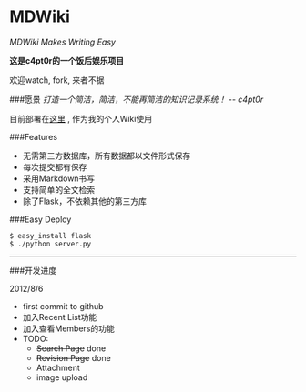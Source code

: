 MDWiki
======

*MDWiki Makes Writing Easy*

**这是c4pt0r的一个饭后娱乐项目**  

欢迎watch, fork, 来者不据


###愿景
*打造一个简洁，简洁，不能再简洁的知识记录系统！ -- c4pt0r*

目前部署在[这里](http://wiki.huangdx.net/) , 作为我的个人Wiki使用

###Features

* 无需第三方数据库，所有数据都以文件形式保存
* 每次提交都有保存
* 采用Markdown书写
* 支持简单的全文检索
* 除了Flask，不依赖其他的第三方库

###Easy Deploy

    $ easy_install flask  
    $ ./python server.py

---

###开发进度

2012/8/6

* first commit to github
* 加入Recent List功能
* 加入查看Members的功能
* TODO:
   * <s>Search Page</s> done
   * <s>Revision Page</s> done
   * Attachment
   * image upload